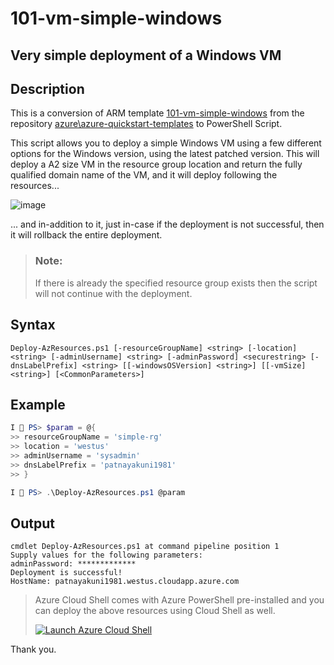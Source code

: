 101-vm-simple-windows
===
Very simple deployment of a Windows VM
---

## Description

This is a conversion of ARM template [101-vm-simple-windows](https://github.com/Azure/azure-quickstart-templates/tree/master/101-vm-simple-windows) from the repository [azure\azure-quickstart-templates](https://github.com/Azure/azure-quickstart-templates) to PowerShell Script.

This script allows you to deploy a simple Windows VM using a few different options for the Windows version, using the latest patched version. This will deploy a A2 size VM in the resource group location and return the fully qualified domain name of the VM, and it will deploy following the resources...

![image](https://github.com/kpatnayakuni/azure-quickstart-psscripts/blob/master/101-vm-simple-windows/resources.png)

... and in-addition to it, just in-case if the deployment is not successful, then it will rollback the entire deployment.

> ### Note: 
> If there is already the specified resource group exists then the script will not continue with the deployment.

## Syntax
```
Deploy-AzResources.ps1 [-resourceGroupName] <string> [-location] <string> [-adminUsername] <string> [-adminPassword] <securestring> [-dnsLabelPrefix] <string> [[-windowsOSVersion] <string>] [[-vmSize] <string>] [<CommonParameters>]
```
## Example
```powershell
I 💙 PS> $param = @{
>> resourceGroupName = 'simple-rg'
>> location = 'westus'
>> adminUsername = 'sysadmin'
>> dnsLabelPrefix = 'patnayakuni1981'
>> }

I 💙 PS> .\Deploy-AzResources.ps1 @param
```

## Output
```
cmdlet Deploy-AzResources.ps1 at command pipeline position 1
Supply values for the following parameters:
adminPassword: *************
Deployment is successful!
HostName: patnayakuni1981.westus.cloudapp.azure.com
```

> Azure Cloud Shell comes with Azure PowerShell pre-installed and you can deploy the above resources using Cloud Shell as well.
>
>[![](https://shell.azure.com/images/launchcloudshell.png "Launch Azure Cloud Shell")](https://shell.azure.com)

Thank you.
